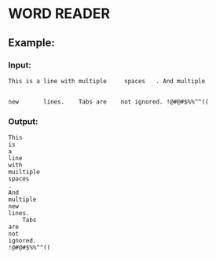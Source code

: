 # WORD READER
## Example:
### Input:
    This is a line with multiple     spaces   . And multiple
    
    
    new       lines.	Tabs are    not ignored. !@#@#$%%^^((
### Output:
    This
    is
    a  
    line  
    with  
    muiltiple  
    spaces  
    .
    And
    multiple
    new
    lines.
    	Tabs
    are
    not
    ignored.
    !@#@#$%%^^((
